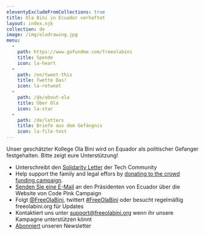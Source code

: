```yaml
---
eleventyExcludeFromCollections: true
title: Ola Bini in Ecuador verhaftet
layout: index.njk
collection: de
image: /img/oladrawing.jpg
menu:
  -
    path: https://www.gofundme.com/freeolabini
    title: Spende
    icon: la-heart
  -
    path: /en/tweet-this
    title: Twette Das!
    icon: la-retweet
  -
    path: /de/about-ola
    title: Über Ola
    icon: la-star
  -
    path: /de/letters
    title: Briefe aus dem Gefängnis
    icon: la-file-text
---
```

Unser geschätzter Kollege Ola Bini wird on Equador als politischer Gefanger festgehalten.
Bitte zeigt eure Unterstützung!

- Unterschreibt den [Solidarity Letter] der Tech Community
- Help support the family and legal effors by [donating to the crowd funding campaign][donate].
- [Senden Sie eine E-Mail] an den Präsidenten von Ecuador über die Website von Code Pink Campaign
- Folgt [@FreeOlaBini], twittert [#FreeOlaBini] oder besucht regelmäßig freeolabini.org für Updates
- Kontaktiert uns unter [support@freeolabini.org] wenn ihr unsere Kampagne unterstützen könnt
- [Abonniert] unseren Newsletter

[solidarity letter]: /de/statement/
[donate]: https://www.gofundme.com/freeolabini
[Senden Sie eine E-mail]: https://www.codepink.org/free-ola-bini
[@FreeOlaBini]: http://twitter.com/FreeOlaBini
[#FreeOlaBini]: https://twitter.com/intent/tweet?url=https://freeolabini.org&text=Digital+rights+defender+Ola+Bini+has+been+imprisoned+in+Ecuador.+Please+follow+@FreeOlaBini&hashtags=FreeOlaBini
[support@freeolabini.org]: mailto:support@freeolabini.org
[Abonniert]: /de/subscribe/

